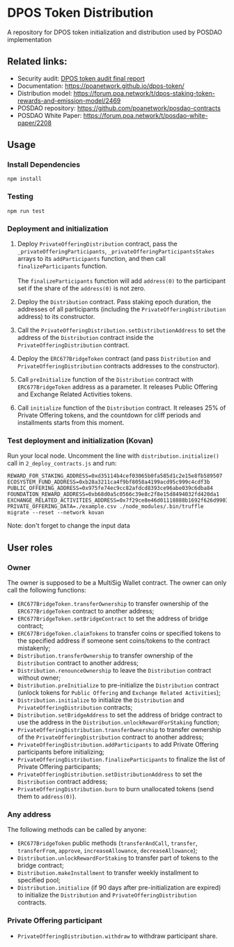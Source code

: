 # DPOS Token Distribution
A repository for DPOS token initialization and distribution used by POSDAO implementation

## Related links:
- Security audit: [DPOS token audit final report](https://github.com/poanetwork/dpos-token/blob/master/audit/Quantstamp/DPOS%20token-Audit%20Final%20Report.pdf)
- Documentation: https://poanetwork.github.io/dpos-token/
- Distribution model: https://forum.poa.network/t/dpos-staking-token-rewards-and-emission-model/2469
- POSDAO repository: https://github.com/poanetwork/posdao-contracts
- POSDAO White Paper: https://forum.poa.network/t/posdao-white-paper/2208

## Usage
### Install Dependencies
```
npm install
```
### Testing
```
npm run test
```

### Deployment and initialization

1. Deploy `PrivateOfferingDistribution` contract, pass the `_privateOfferingParticipants`, `_privateOfferingParticipantsStakes` arrays to its `addParticipants` function, and then call `finalizeParticipants` function. \
\
The `finalizeParticipants` function will add `address(0)` to the participant set if the share of the `address(0)` is not zero.

2. Deploy the `Distribution` contract. Pass staking epoch duration, the addresses of all participants (including the `PrivateOfferingDistribution` address) to its constructor.

3. Call the `PrivateOfferingDistribution.setDistributionAddress` to set the address of the `Distribution` contract inside the `PrivateOfferingDistribution` contract.

4. Deploy the `ERC677BridgeToken` contract (and pass `Distribution` and `PrivateOfferingDistribution` contracts addresses to the constructor).

5. Call `preInitialize` function of the `Distribution` contract with `ERC677BridgeToken` address as a parameter. It releases Public Offering and Exchange Related Activities tokens.

6. Call `initialize` function of the `Distribution` contract. It releases 25% of Private Offering tokens, and the countdown for cliff periods and installments starts from this moment.

### Test deployment and initialization (Kovan)
Run your local node.
Uncomment the line with `distribution.initialize()` call in `2_deploy_contracts.js` and run:
```
REWARD_FOR_STAKING_ADDRESS=0xd35114b4cef03065b0fa585d1c2e15e8fb589507 ECOSYSTEM_FUND_ADDRESS=0xb28a3211ca4f9bf8058a4199acd95c999c4cdf3b PUBLIC_OFFERING_ADDRESS=0x975fe74ec9cc82afdcd8393ce96abe039c6dba84 FOUNDATION_REWARD_ADDRESS=0xb68d0a5c0566c39e8c2f8e15d8494032fd420da1 EXCHANGE_RELATED_ACTIVITIES_ADDRESS=0x7f29ce8e46d01118888b1692f626d990318018ea PRIVATE_OFFERING_DATA=./example.csv ./node_modules/.bin/truffle migrate --reset --network kovan
```
Note: don't forget to change the input data

## User roles

### Owner

The owner is supposed to be a MultiSig Wallet contract. The owner can only call the following functions:

- `ERC677BridgeToken.transferOwnership` to transfer ownership of the `ERC677BridgeToken` contract to another address;
- `ERC677BridgeToken.setBridgeContract` to set the address of bridge contract;
- `ERC677BridgeToken.claimTokens` to transfer coins or specified tokens to the specified address if someone sent coins/tokens to the contract mistakenly;
- `Distribution.transferOwnership` to transfer ownership of the `Distribution` contract to another address;
- `Distribution.renounceOwnership` to leave the `Distribution` contract without owner;
- `Distribution.preInitialize` to pre-initialize the `Distribution` contract (unlock tokens for `Public Offering` and `Exchange Related Activities`);
- `Distribution.initialize` to initialize the `Distribution` and `PrivateOfferingDistribution` contracts;
- `Distribution.setBridgeAddress` to set the address of bridge contract to use the address in the `Distribution.unlockRewardForStaking` function;
- `PrivateOfferingDistribution.transferOwnership` to transfer ownership of the `PrivateOfferingDistribution` contract to another address;
- `PrivateOfferingDistribution.addParticipants` to add Private Offering participants before initializing;
- `PrivateOfferingDistribution.finalizeParticipants` to finalize the list of Private Offering participants;
- `PrivateOfferingDistribution.setDistributionAddress` to set the `Distribution` contract address;
- `PrivateOfferingDistribution.burn` to burn unallocated tokens (send them to `address(0)`).

### Any address

The following methods can be called by anyone:

- `ERC677BridgeToken` public methods (`transferAndCall`, `transfer`, `transferFrom`, `approve`, `increaseAllowance`, `decreaseAllowance`);
- `Distribution.unlockRewardForStaking` to transfer part of tokens to the bridge contract;
- `Distribution.makeInstallment` to transfer weekly installment to specified pool;
- `Distribution.initialize` (if 90 days after pre-initialization are expired) to initialize the `Distribution` and `PrivateOfferingDistribution` contracts.

### Private Offering participant

- `PrivateOfferingDistribution.withdraw` to withdraw participant share.
